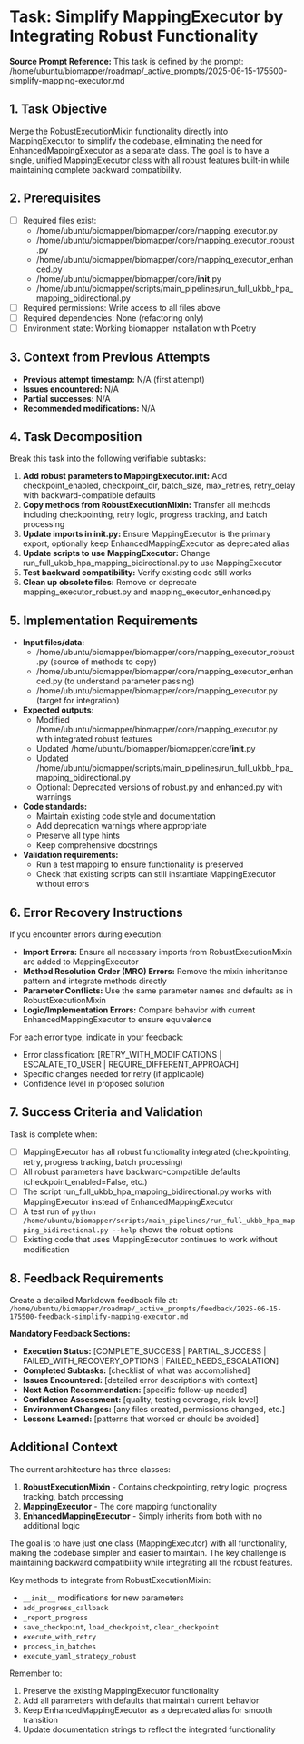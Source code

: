 # Task: Simplify MappingExecutor by Integrating Robust Functionality

**Source Prompt Reference:** This task is defined by the prompt: /home/ubuntu/biomapper/roadmap/_active_prompts/2025-06-15-175500-simplify-mapping-executor.md

## 1. Task Objective
Merge the RobustExecutionMixin functionality directly into MappingExecutor to simplify the codebase, eliminating the need for EnhancedMappingExecutor as a separate class. The goal is to have a single, unified MappingExecutor class with all robust features built-in while maintaining complete backward compatibility.

## 2. Prerequisites
- [ ] Required files exist:
  - /home/ubuntu/biomapper/biomapper/core/mapping_executor.py
  - /home/ubuntu/biomapper/biomapper/core/mapping_executor_robust.py
  - /home/ubuntu/biomapper/biomapper/core/mapping_executor_enhanced.py
  - /home/ubuntu/biomapper/biomapper/core/__init__.py
  - /home/ubuntu/biomapper/scripts/main_pipelines/run_full_ukbb_hpa_mapping_bidirectional.py
- [ ] Required permissions: Write access to all files above
- [ ] Required dependencies: None (refactoring only)
- [ ] Environment state: Working biomapper installation with Poetry

## 3. Context from Previous Attempts
- **Previous attempt timestamp:** N/A (first attempt)
- **Issues encountered:** N/A
- **Partial successes:** N/A
- **Recommended modifications:** N/A

## 4. Task Decomposition
Break this task into the following verifiable subtasks:
1. **Add robust parameters to MappingExecutor.__init__:** Add checkpoint_enabled, checkpoint_dir, batch_size, max_retries, retry_delay with backward-compatible defaults
2. **Copy methods from RobustExecutionMixin:** Transfer all methods including checkpointing, retry logic, progress tracking, and batch processing
3. **Update imports in __init__.py:** Ensure MappingExecutor is the primary export, optionally keep EnhancedMappingExecutor as deprecated alias
4. **Update scripts to use MappingExecutor:** Change run_full_ukbb_hpa_mapping_bidirectional.py to use MappingExecutor
5. **Test backward compatibility:** Verify existing code still works
6. **Clean up obsolete files:** Remove or deprecate mapping_executor_robust.py and mapping_executor_enhanced.py

## 5. Implementation Requirements
- **Input files/data:** 
  - /home/ubuntu/biomapper/biomapper/core/mapping_executor_robust.py (source of methods to copy)
  - /home/ubuntu/biomapper/biomapper/core/mapping_executor_enhanced.py (to understand parameter passing)
  - /home/ubuntu/biomapper/biomapper/core/mapping_executor.py (target for integration)
- **Expected outputs:**
  - Modified /home/ubuntu/biomapper/biomapper/core/mapping_executor.py with integrated robust features
  - Updated /home/ubuntu/biomapper/biomapper/core/__init__.py
  - Updated /home/ubuntu/biomapper/scripts/main_pipelines/run_full_ukbb_hpa_mapping_bidirectional.py
  - Optional: Deprecated versions of robust.py and enhanced.py with warnings
- **Code standards:**
  - Maintain existing code style and documentation
  - Add deprecation warnings where appropriate
  - Preserve all type hints
  - Keep comprehensive docstrings
- **Validation requirements:**
  - Run a test mapping to ensure functionality is preserved
  - Check that existing scripts can still instantiate MappingExecutor without errors

## 6. Error Recovery Instructions
If you encounter errors during execution:
- **Import Errors:** Ensure all necessary imports from RobustExecutionMixin are added to MappingExecutor
- **Method Resolution Order (MRO) Errors:** Remove the mixin inheritance pattern and integrate methods directly
- **Parameter Conflicts:** Use the same parameter names and defaults as in RobustExecutionMixin
- **Logic/Implementation Errors:** Compare behavior with current EnhancedMappingExecutor to ensure equivalence

For each error type, indicate in your feedback:
- Error classification: [RETRY_WITH_MODIFICATIONS | ESCALATE_TO_USER | REQUIRE_DIFFERENT_APPROACH]
- Specific changes needed for retry (if applicable)
- Confidence level in proposed solution

## 7. Success Criteria and Validation
Task is complete when:
- [ ] MappingExecutor has all robust functionality integrated (checkpointing, retry, progress tracking, batch processing)
- [ ] All robust parameters have backward-compatible defaults (checkpoint_enabled=False, etc.)
- [ ] The script run_full_ukbb_hpa_mapping_bidirectional.py works with MappingExecutor instead of EnhancedMappingExecutor
- [ ] A test run of `python /home/ubuntu/biomapper/scripts/main_pipelines/run_full_ukbb_hpa_mapping_bidirectional.py --help` shows the robust options
- [ ] Existing code that uses MappingExecutor continues to work without modification

## 8. Feedback Requirements
Create a detailed Markdown feedback file at:
`/home/ubuntu/biomapper/roadmap/_active_prompts/feedback/2025-06-15-175500-feedback-simplify-mapping-executor.md`

**Mandatory Feedback Sections:**
- **Execution Status:** [COMPLETE_SUCCESS | PARTIAL_SUCCESS | FAILED_WITH_RECOVERY_OPTIONS | FAILED_NEEDS_ESCALATION]
- **Completed Subtasks:** [checklist of what was accomplished]
- **Issues Encountered:** [detailed error descriptions with context]
- **Next Action Recommendation:** [specific follow-up needed]
- **Confidence Assessment:** [quality, testing coverage, risk level]
- **Environment Changes:** [any files created, permissions changed, etc.]
- **Lessons Learned:** [patterns that worked or should be avoided]

## Additional Context

The current architecture has three classes:
1. **RobustExecutionMixin** - Contains checkpointing, retry logic, progress tracking, batch processing
2. **MappingExecutor** - The core mapping functionality
3. **EnhancedMappingExecutor** - Simply inherits from both with no additional logic

The goal is to have just one class (MappingExecutor) with all functionality, making the codebase simpler and easier to maintain. The key challenge is maintaining backward compatibility while integrating all the robust features.

Key methods to integrate from RobustExecutionMixin:
- `__init__` modifications for new parameters
- `add_progress_callback`
- `_report_progress`
- `save_checkpoint`, `load_checkpoint`, `clear_checkpoint`
- `execute_with_retry`
- `process_in_batches`
- `execute_yaml_strategy_robust`

Remember to:
1. Preserve the existing MappingExecutor functionality
2. Add all parameters with defaults that maintain current behavior
3. Keep EnhancedMappingExecutor as a deprecated alias for smooth transition
4. Update documentation strings to reflect the integrated functionality